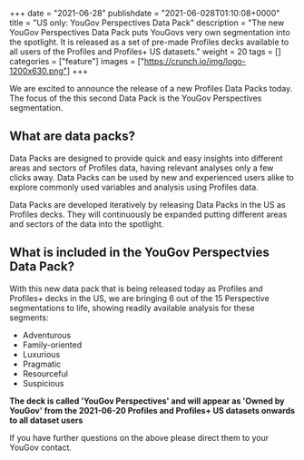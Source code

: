 +++
date = "2021-06-28"
publishdate = "2021-06-028T01:10:08+0000"
title = "US only: YouGov Perspectives Data Pack"
description = "The new YouGov Perspectives Data Pack puts YouGovs very own segmentation into the spotlight. It is released as a set of pre-made Profiles decks available to all users of the Profiles and Profiles+ US datasets."
weight = 20
tags = []
categories = ["feature"]
images = ["https://crunch.io/img/logo-1200x630.png"]
+++

We are excited to announce the release of a new Profiles Data Packs today. The focus of the this second Data Pack is the YouGov Perspectives segmentation. 

## **What are data packs?**

Data Packs are designed to provide quick and easy insights into different areas and sectors of Profiles data, having relevant analyses only a few clicks away. Data Packs can be used by new and experienced users alike to explore commonly used variables and analysis using Profiles data. 

Data Packs are developed iteratively by releasing Data Packs in the US as Profiles decks. They will continuously be expanded putting different areas and sectors of the data into the spotlight. 


## **What is included in the YouGov Perspectvies Data Pack?**

With this new data pack that is being released today as Profiles and Profiles+ decks in the US, we are bringing 6 out of the 15 Perspective segmentations to life, showing readily available analysis for these segments: 

*	Adventurous
*	Family-oriented
*	Luxurious
*	Pragmatic
*	Resourceful
*	Suspicious  


**The deck is called 'YouGov Perspectives' and will appear as 'Owned by YouGov' from the 2021-06-20 Profiles and Profiles+ US datasets onwards to all dataset users**  

If you have further questions on the above please direct them to your YouGov contact.

